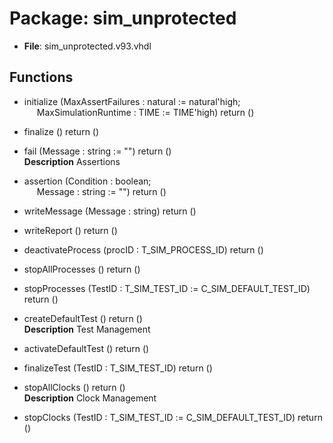 # Package: sim_unprotected

- **File**: sim_unprotected.v93.vhdl
## Functions
- initialize <font id="function_arguments">(MaxAssertFailures : natural := natural'high;<br><span style="padding-left:20px"> MaxSimulationRuntime : TIME := TIME'high) </font> <font id="function_return">return ()</font>
- finalize <font id="function_arguments">()</font> <font id="function_return">return ()</font>
- fail <font id="function_arguments">(Message : string := "") </font> <font id="function_return">return ()</font>
</br>**Description**
 Assertions

- assertion <font id="function_arguments">(Condition : boolean;<br><span style="padding-left:20px"> Message : string := "") </font> <font id="function_return">return ()</font>
- writeMessage <font id="function_arguments">(Message : string) </font> <font id="function_return">return ()</font>
- writeReport <font id="function_arguments">()</font> <font id="function_return">return ()</font>
- deactivateProcess <font id="function_arguments">(procID : T_SIM_PROCESS_ID) </font> <font id="function_return">return ()</font>
- stopAllProcesses <font id="function_arguments">()</font> <font id="function_return">return ()</font>
- stopProcesses <font id="function_arguments">(TestID	: T_SIM_TEST_ID := C_SIM_DEFAULT_TEST_ID) </font> <font id="function_return">return ()</font>
- createDefaultTest <font id="function_arguments">()</font> <font id="function_return">return ()</font>
</br>**Description**
 Test Management

- activateDefaultTest <font id="function_arguments">()</font> <font id="function_return">return ()</font>
- finalizeTest <font id="function_arguments">(TestID : T_SIM_TEST_ID) </font> <font id="function_return">return ()</font>
- stopAllClocks <font id="function_arguments">()</font> <font id="function_return">return ()</font>
</br>**Description**
 Clock Management

- stopClocks <font id="function_arguments">(TestID		: T_SIM_TEST_ID := C_SIM_DEFAULT_TEST_ID) </font> <font id="function_return">return ()</font>
